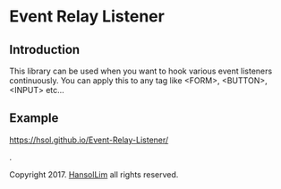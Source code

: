 # Event Relay Listener

## Introduction
This library can be used when you want to hook various event listeners continuously.
You can apply this to any tag like &lt;FORM&gt;, &lt;BUTTON&gt;, &lt;INPUT&gt; etc...

## Example
https://hsol.github.io/Event-Relay-Listener/

.

Copyright 2017. [HansolLim](https://hsol.github.io) all rights reserved.
